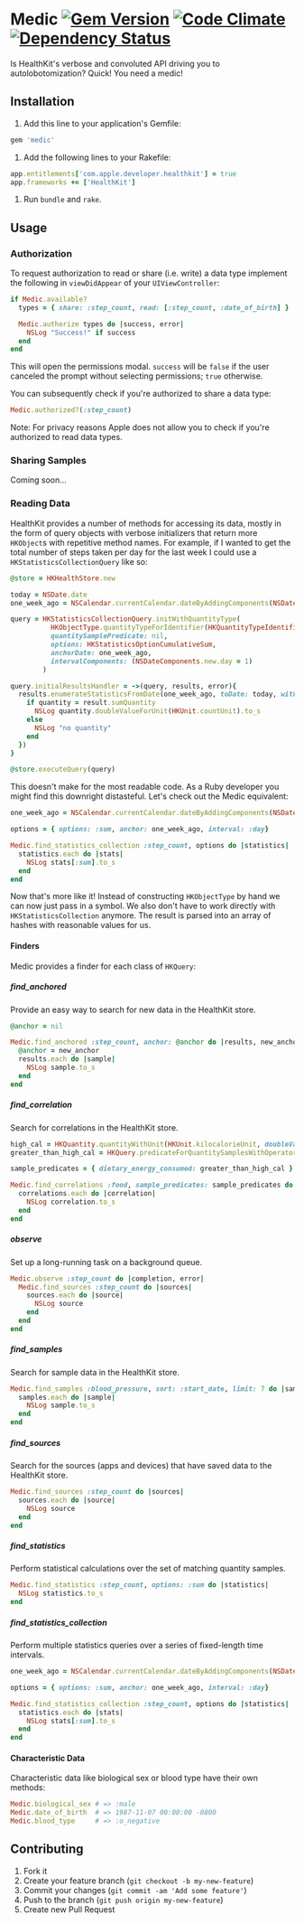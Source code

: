 # Medic [![Gem Version](https://badge.fury.io/rb/medic.svg)](http://badge.fury.io/rb/medic) [![Code Climate](https://codeclimate.com/github/ryanlntn/medic/badges/gpa.svg)](https://codeclimate.com/github/ryanlntn/medic) [![Dependency Status](https://gemnasium.com/ryanlntn/medic.svg)](https://gemnasium.com/ryanlntn/medic)

Is HealthKit's verbose and convoluted API driving you to autolobotomization? Quick! You need a medic!

## Installation

1. Add this line to your application's Gemfile:

  ```ruby
  gem 'medic'
  ```

1. Add the following lines to your Rakefile:

  ```ruby
  app.entitlements['com.apple.developer.healthkit'] = true
  app.frameworks += ['HealthKit']
  ```

1. Run `bundle` and `rake`.

## Usage

### Authorization

To request authorization to read or share (i.e. write) a data type implement the following in `viewDidAppear` of your `UIViewController`:

```ruby
if Medic.available?
  types = { share: :step_count, read: [:step_count, :date_of_birth] }

  Medic.authorize types do |success, error|
    NSLog "Success!" if success
  end
end
```

This will open the permissions modal. `success` will be `false` if the user canceled the prompt without selecting permissions; `true` otherwise.

You can subsequently check if you're authorized to share a data type:

```ruby
Medic.authorized?(:step_count)
```

Note: For privacy reasons Apple does not allow you to check if you're authorized to read data types.

### Sharing Samples

Coming soon...

### Reading Data

HealthKit provides a number of methods for accessing its data, mostly in the form of query objects with verbose initializers that return more `HKObject`s with repetitive method names. For example, if I wanted to get the total number of steps taken per day for the last week I could use a `HKStatisticsCollectionQuery` like so:

```ruby
@store = HKHealthStore.new

today = NSDate.date
one_week_ago = NSCalendar.currentCalendar.dateByAddingComponents(NSDateComponents.new.setDay(-7), toDate: today, options: 0)

query = HKStatisticsCollectionQuery.initWithQuantityType(
          HKObjectType.quantityTypeForIdentifier(HKQuantityTypeIdentifierStepCount),
          quantitySamplePredicate: nil,
          options: HKStatisticsOptionCumulativeSum,
          anchorDate: one_week_ago,
          intervalComponents: (NSDateComponents.new.day = 1)
        )

query.initialResultsHandler = ->(query, results, error){
  results.enumerateStatisticsFromDate(one_week_ago, toDate: today, withBlock: ->(result, stop){
    if quantity = result.sumQuantity
      NSLog quantity.doubleValueForUnit(HKUnit.countUnit).to_s
    else
      NSLog "no quantity"
    end
  })
}

@store.executeQuery(query)
```

This doesn't make for the most readable code. As a Ruby developer you might find this downright distasteful. Let's check out the Medic equivalent:

```ruby
one_week_ago = NSCalendar.currentCalendar.dateByAddingComponents(NSDateComponents.new.setDay(-7), toDate: today, options: 0)

options = { options: :sum, anchor: one_week_ago, interval: :day}

Medic.find_statistics_collection :step_count, options do |statistics|
  statistics.each do |stats|
    NSLog stats[:sum].to_s
  end
end
```

Now that's more like it! Instead of constructing `HKObjectType` by hand we can now just pass in a symbol. We also don't have to work directly with `HKStatisticsCollection` anymore. The result is parsed into an array of hashes with reasonable values for us.

#### Finders

Medic provides a finder for each class of `HKQuery`:

##### find_anchored

Provide an easy way to search for new data in the HealthKit store.

```ruby
@anchor = nil

Medic.find_anchored :step_count, anchor: @anchor do |results, new_anchor|
  @anchor = new_anchor
  results.each do |sample|
    NSLog sample.to_s
  end
end
```

##### find_correlation

Search for correlations in the HealthKit store.

```ruby
high_cal = HKQuantity.quantityWithUnit(HKUnit.kilocalorieUnit, doubleValue: 800.0)
greater_than_high_cal = HKQuery.predicateForQuantitySamplesWithOperatorType(NSGreaterThanOrEqualToPredicateOperatorType, quantity: high_cal)

sample_predicates = { dietary_energy_consumed: greater_than_high_cal }

Medic.find_correlations :food, sample_predicates: sample_predicates do |correlations|
  correlations.each do |correlation|
    NSLog correlation.to_s
  end
end
```

##### observe

Set up a long-running task on a background queue.

```ruby
Medic.observe :step_count do |completion, error|
  Medic.find_sources :step_count do |sources|
    sources.each do |source|
      NSLog source
    end
  end
end
```

##### find_samples

Search for sample data in the HealthKit store.

```ruby
Medic.find_samples :blood_pressure, sort: :start_date, limit: 7 do |samples|
  samples.each do |sample|
    NSLog sample.to_s
  end
end
```

##### find_sources

Search for the sources (apps and devices) that have saved data to the HealthKit store.

```ruby
Medic.find_sources :step_count do |sources|
  sources.each do |source|
    NSLog source
  end
end
```

##### find_statistics

Perform statistical calculations over the set of matching quantity samples.

```ruby
Medic.find_statistics :step_count, options: :sum do |statistics|
  NSLog statistics.to_s
end
```

##### find_statistics_collection

Perform multiple statistics queries over a series of fixed-length time intervals.

```ruby
one_week_ago = NSCalendar.currentCalendar.dateByAddingComponents(NSDateComponents.new.setDay(-7), toDate: today, options: 0)

options = { options: :sum, anchor: one_week_ago, interval: :day}

Medic.find_statistics_collection :step_count, options do |statistics|
  statistics.each do |stats|
    NSLog stats[:sum].to_s
  end
end
```

#### Characteristic Data

Characteristic data like biological sex or blood type have their own methods:

```ruby
Medic.biological_sex # => :male
Medic.date_of_birth  # => 1987-11-07 00:00:00 -0800
Medic.blood_type     # => :o_negative
```

## Contributing

1. Fork it
2. Create your feature branch (`git checkout -b my-new-feature`)
3. Commit your changes (`git commit -am 'Add some feature'`)
4. Push to the branch (`git push origin my-new-feature`)
5. Create new Pull Request
